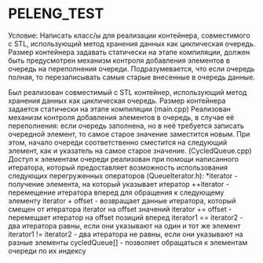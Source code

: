 # PELENG_TEST
Условие: Написать класс/ы для реализации контейнера, совместимого с STL, использующий метод хранения данных как циклическая очередь. Размер контейнера задавать статически на этапе компиляции, должен быть предусмотрен механизм контроля добавления элементов в очередь на переполнения очереди. Подразумевается, что если очередь полная, то перезаписывать самые старые внесенные в очередь данные.


Был реализован совместимый с STL контейнер, использующий метод хранения данных как циклическая очередь.
Размер контейнера задается статически на этапе компиляции (main.cpp)
Реализован механизм контроля добавления элементов в очередь, в случае её переполнения: если очередь заполнена, но в неё требуется записать очередной элемент, то самое старое значение заместится новым. При этом, начало очереди соответственно сместится на следующий элемент, как и указатель на самое старое значение. (CycledQueue.cpp)
Доступ к элементам очереди реализован при помощи написанного итератора, который предоставляет возможность использования следующих перегруженных операторов (QueueIterator.h):
*iterator - получение элемента, на который указывает итератор
++iterator - перемещение итератора вперед для обращения к следующему элементу
iterator + offset - возвращает данные итератора, который смещен от итератора iterator на offset значений 
iterator += offset - перемещает итератор на offset позиций вперед
iterator1 == iterator2 - два итератора равны, если они указывают на один и тот же элемент
iterator1 != iterator2 - два итератора не равны, если они указывают на разные элементы
cycledQueue[] - позволяет обращаться к элементам очереди по их индексу
